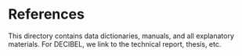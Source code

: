 # References
This directory contains data dictionaries, manuals, and all explanatory materials.
For DECIBEL, we link to the technical report, thesis, etc.